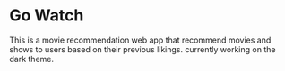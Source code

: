 # Go Watch
This is a movie recommendation web app that recommend movies and shows to users based on their previous likings. currently working on the dark theme.
